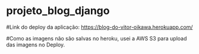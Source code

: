 # projeto_blog_django

#Link do deploy da aplicação: https://blog-do-vitor-oikawa.herokuapp.com/

#Como as imagens não são salvas no heroku, usei a AWS S3 para upload das imagens no Deploy.

